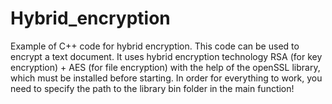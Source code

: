 # Hybrid_encryption

  Example of C++ code for hybrid encryption.
This code can be used to encrypt a text document. It uses hybrid encryption technology RSA (for key encryption) + AES (for file encryption)
with the help of the openSSL library, which must be installed before starting.
In order for everything to work, you need to specify the path to the library bin folder in the main function!
